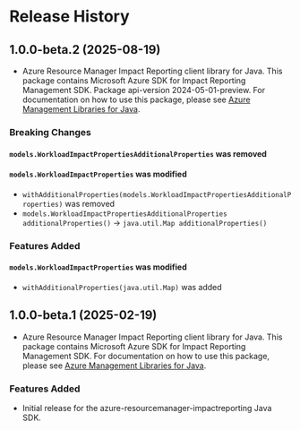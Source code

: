 # Release History

## 1.0.0-beta.2 (2025-08-19)

- Azure Resource Manager Impact Reporting client library for Java. This package contains Microsoft Azure SDK for Impact Reporting Management SDK.  Package api-version 2024-05-01-preview. For documentation on how to use this package, please see [Azure Management Libraries for Java](https://aka.ms/azsdk/java/mgmt).

### Breaking Changes

#### `models.WorkloadImpactPropertiesAdditionalProperties` was removed

#### `models.WorkloadImpactProperties` was modified

* `withAdditionalProperties(models.WorkloadImpactPropertiesAdditionalProperties)` was removed
* `models.WorkloadImpactPropertiesAdditionalProperties additionalProperties()` -> `java.util.Map additionalProperties()`

### Features Added

#### `models.WorkloadImpactProperties` was modified

* `withAdditionalProperties(java.util.Map)` was added

## 1.0.0-beta.1 (2025-02-19)

- Azure Resource Manager Impact Reporting client library for Java. This package contains Microsoft Azure SDK for Impact Reporting Management SDK. For documentation on how to use this package, please see [Azure Management Libraries for Java](https://aka.ms/azsdk/java/mgmt).
### Features Added

- Initial release for the azure-resourcemanager-impactreporting Java SDK.
